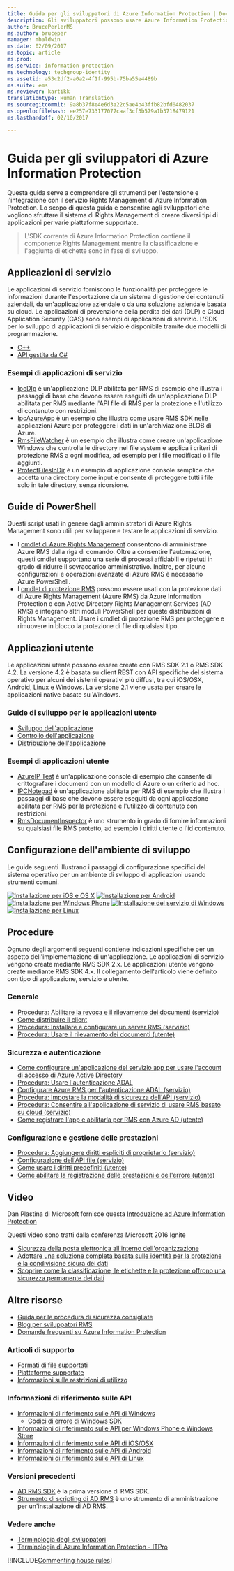 ```yaml
---
title: Guida per gli sviluppatori di Azure Information Protection | Documentazione Microsoft
description: Gli sviluppatori possono usare Azure Information Protection per proteggere e gestire file di tutti i tipi
author: BrucePerlerMS
ms.author: bruceper
manager: mbaldwin
ms.date: 02/09/2017
ms.topic: article
ms.prod: 
ms.service: information-protection
ms.technology: techgroup-identity
ms.assetid: a53c2df2-a0a2-4f1f-995b-75ba55e4489b
ms.suite: ems
ms.reviewer: kartikk
translationtype: Human Translation
ms.sourcegitcommit: 9a8b37f8e4e6d3a22c5ae4b43ffb82bfd0482037
ms.openlocfilehash: ee257e733177077caaf3cf3b579a1b3718479121
ms.lasthandoff: 02/10/2017

---
```

# <a name="azure-information-protection-developers-guide"></a>Guida per gli sviluppatori di Azure Information Protection

Questa guida serve a comprendere gli strumenti per l'estensione e l'integrazione con il servizio Rights Management di Azure Information Protection. Lo scopo di questa guida è consentire agli sviluppatori che vogliono sfruttare il sistema di Rights Management di creare diversi tipi di applicazioni per varie piattaforme supportate.

>L'SDK corrente di Azure Information Protection contiene il componente Rights Management mentre la classificazione e l'aggiunta di etichette sono in fase di sviluppo.

## <a name="service-applications"></a>Applicazioni di servizio

Le applicazioni di servizio forniscono le funzionalità per proteggere le informazioni durante l'esportazione da un sistema di gestione dei contenuti aziendali, da un'applicazione aziendale o da una soluzione aziendale basata su cloud. Le applicazioni di prevenzione della perdita dei dati (DLP) e Cloud Application Security (CAS) sono esempi di applicazioni di servizio. L'SDK per lo sviluppo di applicazioni di servizio è disponibile tramite due modelli di programmazione.

- [C++](https://www.microsoft.com/en-us/download/details.aspx?id=38397)
- [API gestita da C#](https://github.com/Azure-Samples/Azure-Information-Protection-Samples/tree/master/IpcManagedAPI)

### <a name="examples-of-service-applications"></a>Esempi di applicazioni di servizio

- [IpcDIp](https://github.com/Azure-Samples/active-directory-dotnet-rms) è un'applicazione DLP abilitata per RMS di esempio che illustra i passaggi di base che devono essere eseguiti da un'applicazione DLP abilitata per RMS mediante l'API file di RMS per la protezione e l'utilizzo di contenuto con restrizioni.
- [IpcAzureApp](https://github.com/Azure-Samples/active-directory-dotnet-rms) è un esempio che illustra come usare RMS SDK nelle applicazioni Azure per proteggere i dati in un'archiviazione BLOB di Azure.
- [RmsFileWatcher](https://github.com/Azure-Samples/active-directory-dotnet-rms) è un esempio che illustra come creare un'applicazione Windows che controlla le directory nel file system e applica i criteri di protezione RMS a ogni modifica, ad esempio per i file modificati o i file aggiunti.
- [ProtectFilesInDir](https://github.com/Azure-Samples/Azure-Information-Protection-Samples/tree/master/ProtectFilesInDir) è un esempio di applicazione console semplice che accetta una directory come input e consente di proteggere tutti i file solo in tale directory, senza ricorsione.

## <a name="powershell-guides"></a>Guide di PowerShell

Questi script usati in genere dagli amministratori di Azure Rights Management sono utili per sviluppare e testare le applicazioni di servizio.

- I [cmdlet di Azure Rights Management](https://msdn.microsoft.com/library/azure/dn629398.aspx) consentono di amministrare Azure RMS dalla riga di comando. Oltre a consentire l'automazione, questi cmdlet supportano una serie di processi affidabili e ripetuti in grado di ridurre il sovraccarico amministrativo. Inoltre, per alcune configurazioni e operazioni avanzate di Azure RMS è necessario Azure PowerShell.
- I [cmdlet di protezione RMS](https://msdn.microsoft.com/library/azure/mt433195.aspx) possono essere usati con la protezione dati di Azure Rights Management (Azure RMS) da Azure Information Protection o con Active Directory Rights Management Services (AD RMS) e integrano altri moduli PowerShell per queste distribuzioni di Rights Management. Usare i cmdlet di protezione RMS per proteggere e rimuovere in blocco la protezione di file di qualsiasi tipo.

## <a name="user-applications"></a>Applicazioni utente

Le applicazioni utente possono essere create con RMS SDK 2.1 o RMS SDK 4.2.
La versione 4.2 è basata su client REST con API specifiche del sistema operativo per alcuni dei sistemi operativi più diffusi, tra cui iOS/OSX, Android, Linux e Windows. La versione 2.1 viene usata per creare le applicazioni native basate su Windows.

### <a name="user-application-development-guides"></a>Guide di sviluppo per le applicazioni utente

- [Sviluppo dell'applicazione](developing-your-application.md)
- [Controllo dell'applicazione](how-to-set-up-your-test-environment.md)
- [Distribuzione dell'applicazione](deploying-your-application.md)

### <a name="user-application-samples"></a>Esempi di applicazioni utente

- [AzureIP Test](https://github.com/Azure-Samples/Azure-Information-Protection-Samples/tree/master/AzureIP_Test) è un'applicazione console di esempio che consente di crittografare i documenti con un modello di Azure o un criterio ad hoc.
- [IPCNotepad](https://github.com/Azure-Samples/Azure-Information-Protection-Samples/tree/master/AzureIP_Test) è un'applicazione abilitata per RMS di esempio che illustra i passaggi di base che devono essere eseguiti da ogni applicazione abilitata per RMS per la protezione e l'utilizzo di contenuto con restrizioni.
- [RmsDocumentInspector](https://github.com/Azure-Samples/active-directory-dotnet-rms) è uno strumento in grado di fornire informazioni su qualsiasi file RMS protetto, ad esempio i diritti utente o l'id contenuto.

## <a name="development-environment-setup"></a>Configurazione dell'ambiente di sviluppo

Le guide seguenti illustrano i passaggi di configurazione specifici del sistema operativo per un ambiente di sviluppo di applicazioni usando strumenti comuni.

[![Installazione per iOS e OS X](../media/develop/ios-icon.png)](ios-sdk.md)
[![Installazione per Android](../media/develop/android-icon.png)](android-sdk.md)
[![Installazione per Windows Phone](../media/develop/windows-phone-icon.png)](windows-phone-apps.md)
[![Installazione del servizio di Windows](../media/develop/windows-icon.png)](install-the-rms-sdk.md)
[![Installazione per Linux](../media/develop/linux-icon.png)](linux-setup.md)


## <a name="how-tos"></a>Procedure

Ognuno degli argomenti seguenti contiene indicazioni specifiche per un aspetto dell'implementazione di un'applicazione. Le applicazioni di servizio vengono create mediante RMS SDK 2.x. Le applicazioni utente vengono create mediante RMS SDK 4.x. Il collegamento dell'articolo viene definito con tipo di applicazione, servizio e utente.

### <a name="general"></a>Generale

- [Procedura: Abilitare la revoca e il rilevamento dei documenti (servizio)](tracking-content.md)
- [Come distribuire il client](../rms-client/client-deployment-notes.md)
- [Procedura: Installare e configurare un server RMS (servizio)](how-to-install-and-configure-an-rms-server.md)
- [Procedura: Usare il rilevamento dei documenti (utente)](how-to-use-document-tracking.md)


### <a name="security-and-authentication"></a>Sicurezza e autenticazione

- [Come configurare un'applicazione del servizio app per usare l'account di accesso di Azure Active Directory](https://docs.microsoft.com/en-us/azure/app-service-mobile/app-service-mobile-how-to-configure-active-directory-authentication)
- [Procedura: Usare l'autenticazione ADAL](how-to-use-adal-authentication.md)
- [Configurare Azure RMS per l'autenticazione ADAL (servizio)](adal-auth.md)
- [Procedura: Impostare la modalità di sicurezza dell'API (servizio)](setting-the-api-security-mode-api-mode.md)
- [Procedura: Consentire all'applicazione di servizio di usare RMS basato su cloud (servizio)](how-to-use-file-api-with-aadrm-cloud.md)
- [Come registrare l'app e abilitarla per RMS con Azure AD (utente)](authentication-integration.md)

### <a name="configuration-and-performance-management"></a>Configurazione e gestione delle prestazioni

- [Procedura: Aggiungere diritti espliciti di proprietario (servizio)](add-explicit-owner-rights.md)
- [Configurazione dell'API file (servizio)](file-api-configuration.md)
- [Come usare i diritti predefiniti (utente)](built-in-rights-usage-restriction-reference.md)
- [Come abilitare la registrazione delle prestazioni e dell'errore (utente)](enabling-logging.md)

## <a name="videos"></a>Video

Dan Plastina di Microsoft fornisce questa [Introduzione ad Azure Information Protection](https://www.microsoft.com/en-us/cloud-platform/azure-information-protection)

Questi video sono tratti dalla conferenza Microsoft 2016 Ignite

- [Sicurezza della posta elettronica all'interno dell'organizzazione](https://myignite.microsoft.com/videos/2787)
- [Adottare una soluzione completa basata sulle identità per la protezione e la condivisione sicura dei dati](https://myignite.microsoft.com/videos/2784)
- [Scoprire come la classificazione, le etichette e la protezione offrono una sicurezza permanente dei dati](https://myignite.microsoft.com/videos/2786)

## <a name="other-resources"></a>Altre risorse

- [Guida per le procedura di sicurezza consigliate](security-guidelines.md)
- [Blog per sviluppatori RMS](https://blogs.msdn.microsoft.com/rms/)
- [Domande frequenti su Azure Information Protection](https://docs.microsoft.com/en-us/information-protection/get-started/faqs)

### <a name="support-articles"></a>Articoli di supporto

- [Formati di file supportati](supported-file-formats.md)
- [Piattaforme supportate](supported-platforms.md)
- [Informazioni sulle restrizioni di utilizzo](understanding-usage-restrictions.md)

### <a name="api-reference"></a>Informazioni di riferimento sulle API

- [Informazioni di riferimento sulle API di Windows](https://msdn.microsoft.com/en-us/library/hh535292.aspx)
  - [Codici di errore di Windows SDK](https://msdn.microsoft.com/library/hh535248.aspx)
- [Informazioni di riferimento sulle API per Windows Phone e Windows Store](https://msdn.microsoft.com/library/dn891914.aspx)
- [Informazioni di riferimento sulle API di iOS/OSX](https://msdn.microsoft.com/en-us/library/dn758306.aspx)
- [Informazioni di riferimento sulle API di Android](https://msdn.microsoft.com/en-us/library/dn758245.aspx)
- [Informazioni di riferimento sulle API di Linux](http://azuread.github.io/rms-sdk-for-cpp/annotated.html)

### <a name="previous-versions"></a>Versioni precedenti

- [AD RMS SDK](https://msdn.microsoft.com/en-us/library/cc530379.aspx) è la prima versione di RMS SDK.
- [Strumento di scripting di AD RMS](https://msdn.microsoft.com/en-us/library/bb968797.aspx) è uno strumento di amministrazione per un'installazione di AD RMS.

### <a name="see-also"></a>Vedere anche

- [Terminologia degli sviluppatori](terms.md)
- [Terminologia di Azure Information Protection - ITPro](../get-started/terminology.md)

[!INCLUDE[Commenting house rules](../includes/houserules.md)]
